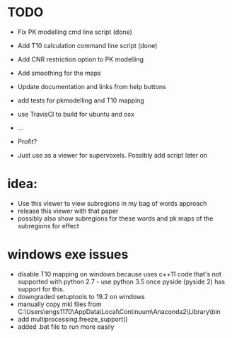 

TODO
====

- Fix PK modelling cmd line script (done)
- Add T10 calculation command line script (done)
- Add CNR restriction option to PK modelling
- Add smoothing for the maps
- Update documentation and links from help buttons
- add tests for pkmodelling and T10 mapping
- use TravisCI to build for ubuntu and osx
- ...
- Profit?

- Just use as a viewer for supervoxels. Possibly add script later on

# idea:

- Use this viewer to view subregions in my bag of words approach
- release this viewer with that paper
- possibly also show subregions for these words and pk maps of the subregions for effect


# windows exe issues

- disable T10 mapping on windows because uses c++11 code that's not supported with python 2.7
                - use python 3.5 once pyside (pyside 2) has support for this. 
- downgraded setuptools to 19.2 on windows
- manually copy mkl files from 
C:\Users\engs1170\AppData\Local\Continuum\Anaconda2\Library\bin
- add multiprocessing.freeze_support()
- added .bat file to run more easily
